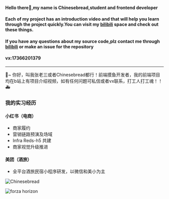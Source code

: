 #### Hello there👋,my name is Chinesebread,student and frontend developer
#### Each of my project has an introduction video and that will help you learn through the project quickly.You can visit my [bilibili](https://space.bilibili.com/47733318) space and check out these things.
#### If you have any questions about my source code,plz contact me through [bilibili](https://space.bilibili.com/47733318) or make an issue for the repository
#### vx:17366201379
---
🥂~ 你好，叫我张老三或者Chinesebread都行！前端摸鱼开发者，我的前端项目均在b站上有项目介绍视频，如有任何问题可私信或者vx联系，打工人打工魂！！🚑
### 我的实习经历
#### 小红书（电商）
* 商家履约
* 营销链路预演及场域
* Infra Reds-h5 共建
* 商家视觉升级推进
#### 美团（酒旅）
* 全平台酒旅民宿小程序研发，以微信和美小为主

![Chinesebread](https://github-readme-stats.vercel.app/api?username=Chinesebread)

![forza horizon](https://user-images.githubusercontent.com/76460624/231668237-3ba065ea-d357-4732-87a4-12e55757a668.jpg)

